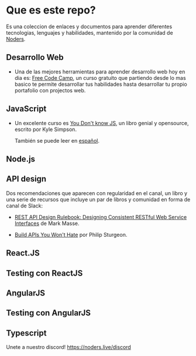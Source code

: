 # Que es este repo?

Es una coleccion de enlaces y documentos para aprender diferentes tecnologias,
lenguajes y habilidades, mantenido por la comunidad de
[Noders](https://noders.com/).


## Desarrollo Web

- Una de las mejores herramientas para aprender desarrollo web hoy en dia es:
  [Free Code Camp](https://www.freecodecamp.org/), un curso gratuito que
  partiendo desde lo mas basico te permite desarrollar tus habilidades hasta
  desarrollar tu propio portafolio con projectos web.

## JavaScript

- Un excelente curso es
  [You Don't know JS](https://github.com/getify/You-Dont-Know-JS), un libro
  genial y opensource, escrito por Kyle Simpson.

  También se puede leer en
  [español](https://github.com/You-Dont-Know-JS-ES/Traduccion).

## Node.js


## API design

Dos recomendaciones que aparecen con regularidad en el canal, un libro y una
serie de recursos que incluye un par de libros y comunidad en forma de canal de
Slack:

- [REST API Design Rulebook: Designing Consistent RESTful Web Service
  Interfaces](https://www.amazon.com/REST-API-Design-Rulebook-Consistent-ebook/dp/B005XE5A7Q/ref=sr_1_1?dchild=1&keywords=api+rest&qid=1594000511&sr=8-1&pldnSite=1)
  de Mark Masse.

- [Build APIs You Won't Hate](https://apisyouwonthate.com/) por Philip Sturgeon.

## React.JS


## Testing con ReactJS


## AngularJS


## Testing con AngularJS


## Typescript



Unete a nuestro discord! https://noders.live/discord

